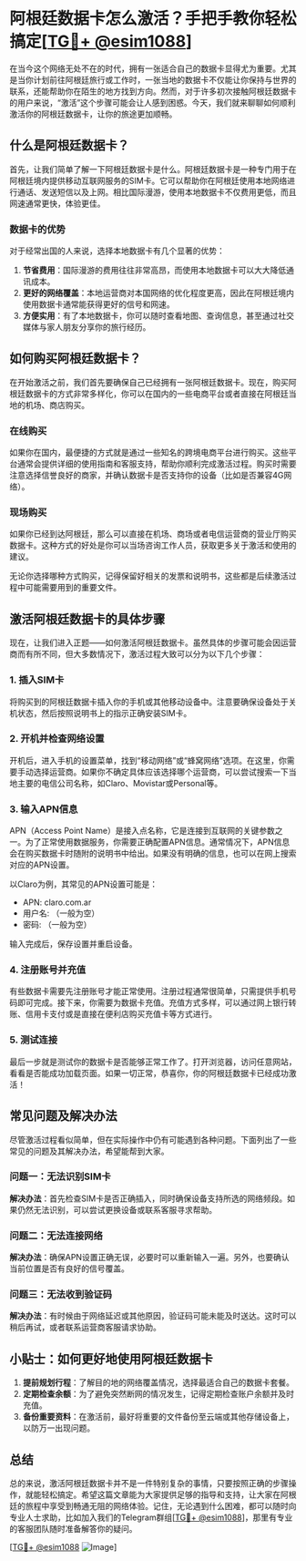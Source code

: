 # 阿根廷数据卡怎么激活？手把手教你轻松搞定[[TG💪+ @esim1088](https://t.me/s/esim1088)]

在当今这个网络无处不在的时代，拥有一张适合自己的数据卡显得尤为重要。尤其是当你计划前往阿根廷旅行或工作时，一张当地的数据卡不仅能让你保持与世界的联系，还能帮助你在陌生的地方找到方向。然而，对于许多初次接触阿根廷数据卡的用户来说，“激活”这个步骤可能会让人感到困惑。今天，我们就来聊聊如何顺利激活你的阿根廷数据卡，让你的旅途更加顺畅。

## 什么是阿根廷数据卡？

首先，让我们简单了解一下阿根廷数据卡是什么。阿根廷数据卡是一种专门用于在阿根廷境内提供移动互联网服务的SIM卡。它可以帮助你在阿根廷使用本地网络进行通话、发送短信以及上网。相比国际漫游，使用本地数据卡不仅费用更低，而且网速通常更快，体验更佳。

### 数据卡的优势

对于经常出国的人来说，选择本地数据卡有几个显著的优势：

1. **节省费用**：国际漫游的费用往往非常高昂，而使用本地数据卡可以大大降低通讯成本。
2. **更好的网络覆盖**：本地运营商对本国网络的优化程度更高，因此在阿根廷境内使用数据卡通常能获得更好的信号和网速。
3. **方便实用**：有了本地数据卡，你可以随时查看地图、查询信息，甚至通过社交媒体与家人朋友分享你的旅行经历。

## 如何购买阿根廷数据卡？

在开始激活之前，我们首先要确保自己已经拥有一张阿根廷数据卡。现在，购买阿根廷数据卡的方式非常多样化，你可以在国内的一些电商平台或者直接在阿根廷当地的机场、商店购买。

### 在线购买

如果你在国内，最便捷的方式就是通过一些知名的跨境电商平台进行购买。这些平台通常会提供详细的使用指南和客服支持，帮助你顺利完成激活过程。购买时需要注意选择信誉良好的商家，并确认数据卡是否支持你的设备（比如是否兼容4G网络）。

### 现场购买

如果你已经到达阿根廷，那么可以直接在机场、商场或者电信运营商的营业厅购买数据卡。这种方式的好处是你可以当场咨询工作人员，获取更多关于激活和使用的建议。

无论你选择哪种方式购买，记得保留好相关的发票和说明书，这些都是后续激活过程中可能需要用到的重要文件。

## 激活阿根廷数据卡的具体步骤

现在，让我们进入正题——如何激活阿根廷数据卡。虽然具体的步骤可能会因运营商而有所不同，但大多数情况下，激活过程大致可以分为以下几个步骤：

### 1. 插入SIM卡

将购买到的阿根廷数据卡插入你的手机或其他移动设备中。注意要确保设备处于关机状态，然后按照说明书上的指示正确安装SIM卡。

### 2. 开机并检查网络设置

开机后，进入手机的设置菜单，找到“移动网络”或“蜂窝网络”选项。在这里，你需要手动选择运营商。如果你不确定具体应该选择哪个运营商，可以尝试搜索一下当地主要的电信公司名称，如Claro、Movistar或Personal等。

### 3. 输入APN信息

APN（Access Point Name）是接入点名称，它是连接到互联网的关键参数之一。为了正常使用数据服务，你需要正确配置APN信息。通常情况下，APN信息会在购买数据卡时随附的说明书中给出。如果没有明确的信息，也可以在网上搜索对应的APN设置。

以Claro为例，其常见的APN设置可能是：
- APN: claro.com.ar
- 用户名: （一般为空）
- 密码: （一般为空）

输入完成后，保存设置并重启设备。

### 4. 注册账号并充值

有些数据卡需要先注册账号才能正常使用。注册过程通常很简单，只需提供手机号码即可完成。接下来，你需要为数据卡充值。充值方式多样，可以通过网上银行转账、信用卡支付或是直接在便利店购买充值卡等方式进行。

### 5. 测试连接

最后一步就是测试你的数据卡是否能够正常工作了。打开浏览器，访问任意网站，看看是否能成功加载页面。如果一切正常，恭喜你，你的阿根廷数据卡已经成功激活！

## 常见问题及解决办法

尽管激活过程看似简单，但在实际操作中仍有可能遇到各种问题。下面列出了一些常见的问题及其解决办法，希望能帮到大家。

### 问题一：无法识别SIM卡

**解决办法**：首先检查SIM卡是否正确插入，同时确保设备支持所选的网络频段。如果仍然无法识别，可以尝试更换设备或联系客服寻求帮助。

### 问题二：无法连接网络

**解决办法**：确保APN设置正确无误，必要时可以重新输入一遍。另外，也要确认当前位置是否有良好的信号覆盖。

### 问题三：无法收到验证码

**解决办法**：有时候由于网络延迟或其他原因，验证码可能未能及时送达。这时可以稍后再试，或者联系运营商客服请求协助。

## 小贴士：如何更好地使用阿根廷数据卡

1. **提前规划行程**：了解目的地的网络覆盖情况，选择最适合自己的数据卡套餐。
2. **定期检查余额**：为了避免突然断网的情况发生，记得定期检查账户余额并及时充值。
3. **备份重要资料**：在激活前，最好将重要的文件备份至云端或其他存储设备上，以防万一出现问题。

## 总结

总的来说，激活阿根廷数据卡并不是一件特别复杂的事情，只要按照正确的步骤操作，就能轻松搞定。希望这篇文章能为大家提供足够的指导和支持，让大家在阿根廷的旅程中享受到畅通无阻的网络体验。记住，无论遇到什么困难，都可以随时向专业人士求助，比如加入我们的Telegram群组[[TG💪+ @esim1088](https://t.me/s/esim1088)]，那里有专业的客服团队随时准备解答你的疑问。

[[TG💪+ @esim1088](https://t.me/s/esim1088) ![Image](https://i.postimg.cc/4NQfJmqS/Snipaste-2025-05-13-00-14-12.png)]